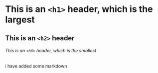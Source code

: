 # This is an `<h1>` header, which is the largest

## This is an `<h2>` header

###### This is an `<h6>` header, which is the smallest

i have added some markdown

